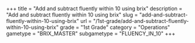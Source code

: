 +++
title = "Add and subtract fluently within 10 using brix"
description = "Add and subtract fluently within 10 using brix"
slug = "add-and-subtract-fluently-within-10-using-brix"
url = "/1st-grade/add-and-subtract-fluently-within-10-using-brix"
grade = "1st Grade"
category = "Operations"
gametype = "BRIX_MASTER"
subgametype = "FLUENCY_IN_10"
+++